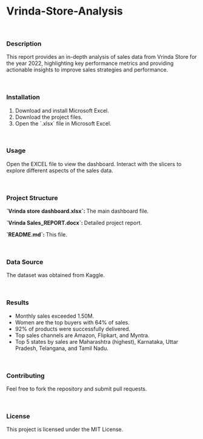 # Vrinda-Store-Analysis
<br>
<h3>Description</h3>
<p>This report provides an in-depth analysis of sales data from Vrinda Store for the year 2022, highlighting key performance metrics and providing actionable insights to improve sales strategies and performance.</p>
<br>
<h3>Installation</h3>
<ol>
  <li> Download and install Microsoft Excel. </li>
  <li> Download the project files.</li>
  <li> Open the `.xlsx` file in Microsoft Excel. </li>
</ol>
<br>
<h3> Usage </h3>
<p> Open the EXCEL file to view the dashboard.
Interact with the slicers to explore different aspects of the sales data. </p>
<br>
<h3> Project Structure </h3>
<p> <b> `Vrinda store dashboard.xlsx`: </b> The main dashboard file. </p>
<p> <b> `Vrinda Sales_REPORT.docx`: </b>  Detailed project report. </p>
<p> <b> `README.md`: </b> This file. </p>	
<br>
<h3>Data Source</h3>
<p>The dataset was obtained from Kaggle.</p>
<br>
<h3>Results</h3>
<ul>
  <li> Monthly sales exceeded 1.50M.</li>
<li> Women are the top buyers with 64% of sales.</li>
<li> 92% of products were successfully delivered.</li>
<li> Top sales channels are Amazon, Flipkart, and Myntra.</li>
<li> Top 5 states by sales are Maharashtra (highest), Karnataka, Uttar Pradesh, Telangana, and Tamil Nadu.</li>
</ul>
<br>
<h3>Contributing</h3>
<p>Feel free to fork the repository and submit pull requests.</p>
<br>
<h3>License</h3>
<p>This project is licensed under the MIT License.</p>
<br>
